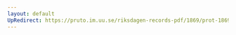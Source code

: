 ```yaml
---
layout: default
UpRedirect: https://pruto.im.uu.se/riksdagen-records-pdf/1869/prot-1869--ak--120/prot-1869--ak--120_000.pdf
---
```

